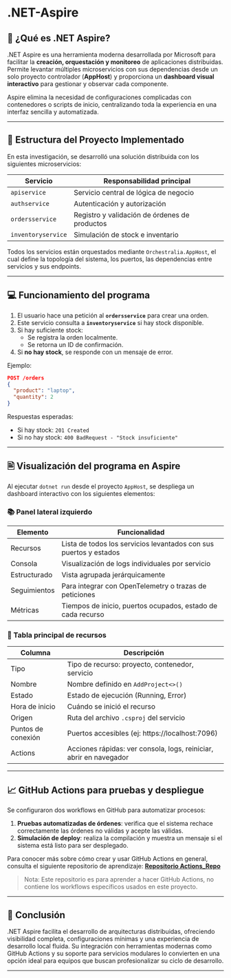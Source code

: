 # .NET-Aspire
 
## 🚀 ¿Qué es .NET Aspire?

.NET Aspire es una herramienta moderna desarrollada por Microsoft para facilitar la **creación, orquestación y monitoreo** de aplicaciones distribuidas. Permite levantar múltiples microservicios con sus dependencias desde un solo proyecto controlador (**AppHost**) y proporciona un **dashboard visual interactivo** para gestionar y observar cada componente.

Aspire elimina la necesidad de configuraciones complicadas con contenedores o scripts de inicio, centralizando toda la experiencia en una interfaz sencilla y automatizada.

---

## 📅 Estructura del Proyecto Implementado

En esta investigación, se desarrolló una solución distribuida con los siguientes microservicios:

| Servicio          | Responsabilidad principal                          |
|------------------|-----------------------------------------------------|
| `apiservice`      | Servicio central de lógica de negocio              |
| `authservice`     | Autenticación y autorización                       |
| `ordersservice`   | Registro y validación de órdenes de productos       |
| `inventoryservice`| Simulación de stock e inventario                  |

Todos los servicios están orquestados mediante `Orchestralia.AppHost`, el cual define la topología del sistema, los puertos, las dependencias entre servicios y sus endpoints.

---

## 💻 Funcionamiento del programa

1. El usuario hace una petición al **`ordersservice`** para crear una orden.
2. Este servicio consulta a **`inventoryservice`** si hay stock disponible.
3. Si hay suficiente stock:
   - Se registra la orden localmente.
   - Se retorna un ID de confirmación.
4. Si **no hay stock**, se responde con un mensaje de error.

Ejemplo:
```json
POST /orders
{
  "product": "laptop",
  "quantity": 2
}
```

Respuestas esperadas:
- Si hay stock: `201 Created`
- Si no hay stock: `400 BadRequest - "Stock insuficiente"`

---

## 🖹 Visualización del programa en Aspire

Al ejecutar `dotnet run` desde el proyecto `AppHost`, se despliega un dashboard interactivo con los siguientes elementos:

### 📚 Panel lateral izquierdo

| Elemento       | Funcionalidad                                                            |
|----------------|--------------------------------------------------------------------------|
| Recursos       | Lista de todos los servicios levantados con sus puertos y estados        |
| Consola        | Visualización de logs individuales por servicio                          |
| Estructurado   | Vista agrupada jerárquicamente                                           |
| Seguimientos   | Para integrar con OpenTelemetry o trazas de peticiones                   |
| Métricas       | Tiempos de inicio, puertos ocupados, estado de cada recurso              |

### 🔗 Tabla principal de recursos

| Columna             | Descripción                                                                 |
|---------------------|------------------------------------------------------------------------------|
| Tipo                | Tipo de recurso: proyecto, contenedor, servicio                              |
| Nombre              | Nombre definido en `AddProject<>()`                                          |
| Estado              | Estado de ejecución (Running, Error)                                         |
| Hora de inicio      | Cuándo se inició el recurso                                                 |
| Origen              | Ruta del archivo `.csproj` del servicio                                      |
| Puntos de conexión  | Puertos accesibles (ej: https://localhost:7096)                              |
| Actions             | Acciones rápidas: ver consola, logs, reiniciar, abrir en navegador           |

---

## 📈 GitHub Actions para pruebas y despliegue

Se configuraron dos workflows en GitHub para automatizar procesos:

1. **Pruebas automatizadas de órdenes**: verifica que el sistema rechace correctamente las órdenes no válidas y acepte las válidas.
2. **Simulación de deploy**: realiza la compilación y muestra un mensaje si el sistema está listo para ser desplegado.

Para conocer más sobre cómo crear y usar GitHub Actions en general, consulta el siguiente repositorio de aprendizaje:
**[Repositorio Actions_Repo](https://github.com/Danielammmm/Actions_Repo)**

> Nota: Este repositorio es para aprender a hacer GitHub Actions, no contiene los workflows específicos usados en este proyecto.

---

## 🚀 Conclusión 

.NET Aspire facilita el desarrollo de arquitecturas distribuidas, ofreciendo visibilidad completa, configuraciones mínimas y una experiencia de desarrollo local fluida. Su integración con herramientas modernas como GitHub Actions y su soporte para servicios modulares lo convierten en una opción ideal para equipos que buscan profesionalizar su ciclo de desarrollo.

---

